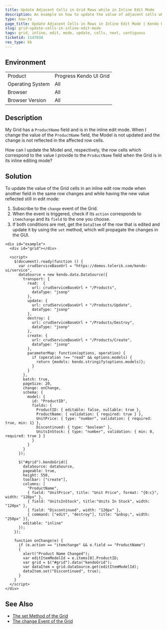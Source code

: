 ```yaml
---
title: Update Adjacent Cells in Grid Rows while in Inline Edit Mode
description: An example on how to update the value of adjacent cells while the Kendo UI Grid is in inline edit mode.
type: how-to
page_title: Update Adjacent Cells in Rows in Inline Edit Mode | Kendo UI Grid for jQuery
slug: grid-update-cells-in-inline-edit-mode
tags: grid, inline, edit, mode, update, cells, next, contiguous
ticketid: 1147034
res_type: kb
---
```


## Environment

<table>
 <tr>
  <td>Product</td>
  <td>Progress Kendo UI Grid</td>
 </tr>
 <tr>
  <td>Operating System</td>
  <td>All</td>
 </tr>
 <tr>
  <td>Browser</td>
  <td>All</td>
 </tr>
 <tr>
  <td>Browser Version</td>
  <td>All</td>
 </tr>
</table>

## Description

My Grid has a `ProductName` field and is in the inline edit mode. When I change the value of the `ProductName` field, the Model is not updated and the change is not reflected in the affected row cells.

How can I update the Model and, respectively, the row cells which correspond to the value I provide to the `ProductName` field when the Grid is in its inline editing mode?

## Solution

To update the value of the Grid cells in an inline edit row mode when another field in the same row changes and while having the new value reflected still in edit mode:

1. Subscribe to the `change` event of the Grid.
1. When the event is triggered, check if its `action` corresponds to `itemchange` and its `field` to the one you choose.
1. If both conditions are met, get the `DataItem` of the row that is edited and update it by using the `set` method, which will propagate the changes in the GUI.

```dojo
<div id="example">
  <div id="grid"></div>

  <script>
    $(document).ready(function () {
      var crudServiceBaseUrl = "https://demos.telerik.com/kendo-ui/service",
      dataSource = new kendo.data.DataSource({
        transport: {
          read:  {
            url: crudServiceBaseUrl + "/Products",
            dataType: "jsonp"
          },
          update: {
            url: crudServiceBaseUrl + "/Products/Update",
            dataType: "jsonp"
          },
          destroy: {
            url: crudServiceBaseUrl + "/Products/Destroy",
            dataType: "jsonp"
          },
          create: {
            url: crudServiceBaseUrl + "/Products/Create",
            dataType: "jsonp"
          },
          parameterMap: function(options, operation) {
            if (operation !== "read" && options.models) {
              return {models: kendo.stringify(options.models)};
            }
          }
        },
        batch: true,
        pageSize: 20,
        change: onChange,
        schema: {
          model: {
            id: "ProductID",
            fields: {
              ProductID: { editable: false, nullable: true },
              ProductName: { validation: { required: true } },
              UnitPrice: { type: "number", validation: { required: true, min: 1} },
              Discontinued: { type: "boolean" },
              UnitsInStock: { type: "number", validation: { min: 0, required: true } }
            }
          }
        }
      });

      $("#grid").kendoGrid({
        dataSource: dataSource,
        pageable: true,
        height: 550,
        toolbar: ["create"],
        columns: [
          "ProductName",
          { field: "UnitPrice", title: "Unit Price", format: "{0:c}", width: "120px" },
          { field: "UnitsInStock", title:"Units In Stock", width: "120px" },
          { field: "Discontinued", width: "120px" },
          { command: ["edit", "destroy"], title: "&nbsp;", width: "250px" }],
        editable: "inline"
      });
    });

    function onChange(e) {
      if (e.action == "itemchange" && e.field == "ProductName")
      {
        alert("Product Name Changed");
        var editItemModelId = e.items[0].ProductID;
        var grid = $("#grid").data("kendoGrid");
        var dataItem = grid.dataSource.get(editItemModelId);
        dataItem.set("Discontinued", true);
      }
    }
  </script>
</div>
```

## See Also

* [The set Method of the Grid](https://docs.telerik.com/kendo-ui/api/javascript/data/model/methods/set)
* [The change Event of the Grid](https://docs.telerik.com/kendo-ui/api/javascript/ui/grid/events/change)
